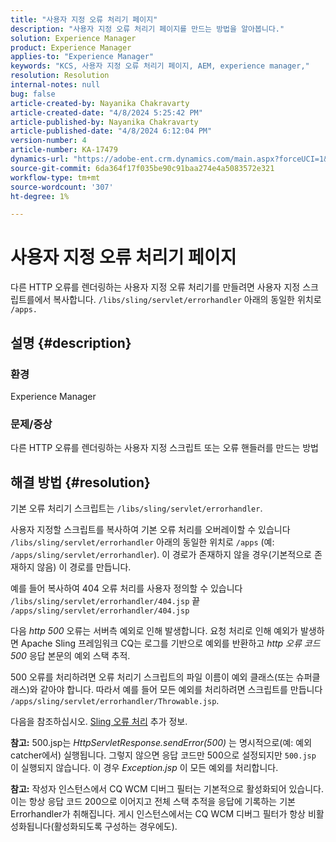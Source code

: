 ```yaml
---
title: "사용자 지정 오류 처리기 페이지"
description: "사용자 지정 오류 처리기 페이지를 만드는 방법을 알아봅니다."
solution: Experience Manager
product: Experience Manager
applies-to: "Experience Manager"
keywords: "KCS, 사용자 지정 오류 처리기 페이지, AEM, experience manager,"
resolution: Resolution
internal-notes: null
bug: false
article-created-by: Nayanika Chakravarty
article-created-date: "4/8/2024 5:25:42 PM"
article-published-by: Nayanika Chakravarty
article-published-date: "4/8/2024 6:12:04 PM"
version-number: 4
article-number: KA-17479
dynamics-url: "https://adobe-ent.crm.dynamics.com/main.aspx?forceUCI=1&pagetype=entityrecord&etn=knowledgearticle&id=c3ca4800-cdf5-ee11-a1fe-6045bd006295"
source-git-commit: 6da364f17f035be90c91baa274e4a5083572e321
workflow-type: tm+mt
source-wordcount: '307'
ht-degree: 1%

---
```


# 사용자 지정 오류 처리기 페이지


다른 HTTP 오류를 렌더링하는 사용자 지정 오류 처리기를 만들려면 사용자 지정 스크립트를에서 복사합니다. `/libs/sling/servlet/errorhandler` 아래의 동일한 위치로 `/apps.`

## 설명 {#description}


### 환경

Experience Manager

### 문제/증상

다른 HTTP 오류를 렌더링하는 사용자 지정 스크립트 또는 오류 핸들러를 만드는 방법


## 해결 방법 {#resolution}


기본 오류 처리기 스크립트는 `/libs/sling/servlet/errorhandler`.

사용자 지정할 스크립트를 복사하여 기본 오류 처리를 오버레이할 수 있습니다 `/libs/sling/servlet/errorhandler` 아래의 동일한 위치로 `/apps` (예: `/apps/sling/servlet/errorhandler`). 이 경로가 존재하지 않을 경우(기본적으로 존재하지 않음) 이 경로를 만듭니다.

예를 들어 복사하여 404 오류 처리를 사용자 정의할 수 있습니다 `/libs/sling/servlet/errorhandler/404.jsp` 끝 `/apps/sling/servlet/errorhandler/404.jsp`

다음 *http 500* 오류는 서버측 예외로 인해 발생합니다. 요청 처리로 인해 예외가 발생하면 Apache Sling 프레임워크 CQ는 로그를 기반으로 예외를 반환하고 *http 오류 코드 500* 응답 본문의 예외 스택 추적.

500 오류를 처리하려면 오류 처리기 스크립트의 파일 이름이 예외 클래스(또는 슈퍼클래스)와 같아야 합니다. 따라서 예를 들어 모든 예외를 처리하려면 스크립트를 만듭니다 `/apps/sling/servlet/errorhandler/Throwable.jsp`.

다음을 참조하십시오. [Sling 오류 처리](https://sling.apache.org/documentation/the-sling-engine/errorhandling.html) 추가 정보.

<b>참고:</b> 500.jsp는 *HttpServletResponse.sendError(500)* 는 명시적으로(예: 예외 catcher에서) 실행됩니다. 그렇지 않으면 응답 코드만 500으로 설정되지만 `500.jsp` 이 실행되지 않습니다. 이 경우 *Exception.jsp* 이 모든 예외를 처리합니다.

<b>참고:</b> 작성자 인스턴스에서 CQ WCM 디버그 필터는 기본적으로 활성화되어 있습니다. 이는 항상 응답 코드 200으로 이어지고 전체 스택 추적을 응답에 기록하는 기본 Errorhandler가 취해집니다. 게시 인스턴스에서는 CQ WCM 디버그 필터가 항상 비활성화됩니다(활성화되도록 구성하는 경우에도).
